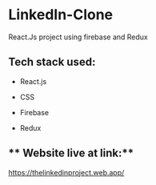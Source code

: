 # LinkedIn-Clone
React.Js project using firebase and Redux

## **Tech stack used:**
- React.js
* CSS
+ Firebase
- Redux

## ** Website live at link:**

https://thelinkedinproject.web.app/
